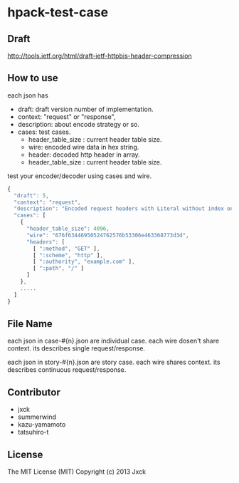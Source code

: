 # hpack-test-case

## Draft

http://tools.ietf.org/html/draft-ietf-httpbis-header-compression


## How to use

each json has

- draft:   draft version number of implementation.
- context: "request" or "response",
- description: about encode strategy or so.
- cases:   test cases.
  - header_table_size : current header table size.
  - wire:    encoded wire data in hex string.
  - header:  decoded http header in array.
  - header_table_size : current header table size.

test your encoder/decoder using cases and wire.

```js
{
  "draft": 5,
  "context": "request",
  "description": "Encoded request headers with Literal without index only."
  "cases": [
    {
      "header_table_size": 4096,
      "wire": "676f63446950524762576b53306e463368773d3d",
      "headers": [
        [ ":method", "GET" ],
        [ ":scheme", "http" ],
        [ ":authority", "example.com" ],
        [ ":path", "/" ]
      ]
    },
    .....
  ]
}
```

## File Name

each json in case-#{n}.json are individual case. each wire dosen't share context.
its describes single request/response.

each json in story-#{n}.json are story case. each wire shares context.
its describes continuous request/response.


## Contributor

- jxck
- summerwind
- kazu-yamamoto
- tatsuhiro-t


## License

The MIT License (MIT)
Copyright (c) 2013 Jxck
